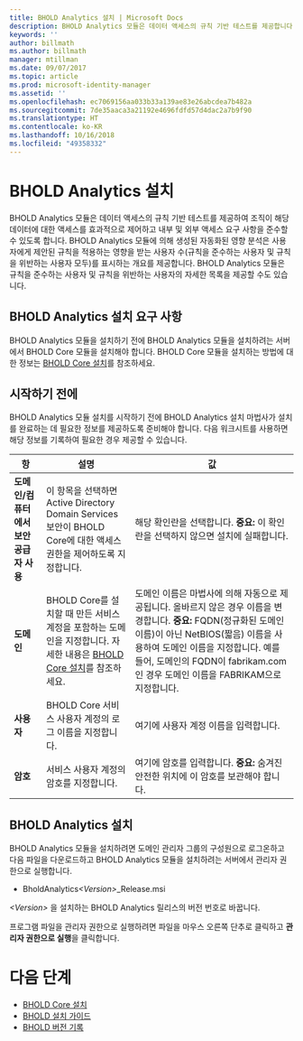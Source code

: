 ```yaml
---
title: BHOLD Analytics 설치 | Microsoft Docs
description: BHOLD Analytics 모듈은 데이터 액세스의 규칙 기반 테스트를 제공합니다.
keywords: ''
author: billmath
ms.author: billmath
manager: mtillman
ms.date: 09/07/2017
ms.topic: article
ms.prod: microsoft-identity-manager
ms.assetid: ''
ms.openlocfilehash: ec7069156aa033b33a139ae83e26abcdea7b482a
ms.sourcegitcommit: 7de35aaca3a21192e4696fdfd57d4dac2a7b9f90
ms.translationtype: HT
ms.contentlocale: ko-KR
ms.lasthandoff: 10/16/2018
ms.locfileid: "49358332"
---
```

# <a name="bhold-analytics-installation"></a>BHOLD Analytics 설치

BHOLD Analytics 모듈은 데이터 액세스의 규칙 기반 테스트를 제공하여 조직이 해당 데이터에 대한 액세스를 효과적으로 제어하고 내부 및 외부 액세스 요구 사항을 준수할 수 있도록 합니다. BHOLD Analytics 모듈에 의해 생성된 자동화된 영향 분석은 사용자에게 제안된 규칙을 적용하는 영향을 받는 사용자 수(규칙을 준수하는 사용자 및 규칙을 위반하는 사용자 모두)를 표시하는 개요를 제공합니다. BHOLD Analytics 모듈은 규칙을 준수하는 사용자 및 규칙을 위반하는 사용자의 자세한 목록을 제공할 수도 있습니다.

## <a name="bhold-analytics-installation-requirements"></a>BHOLD Analytics 설치 요구 사항

BHOLD Analytics 모듈을 설치하기 전에 BHOLD Analytics 모듈을 설치하려는 서버에서 BHOLD Core 모듈을 설치해야 합니다. BHOLD Core 모듈을 설치하는 방법에 대한 정보는 [BHOLD Core 설치](https://technet.microsoft.com/library/jj134095(v=ws.10).aspx)를 참조하세요.

## <a name="before-you-begin"></a>시작하기 전에

BHOLD Analytics 모듈 설치를 시작하기 전에 BHOLD Analytics 설치 마법사가 설치를 완료하는 데 필요한 정보를 제공하도록 준비해야 합니다. 다음 워크시트를 사용하면 해당 정보를 기록하여 필요한 경우 제공할 수 있습니다.

| **항**                                    | **설명**                                                                                                                                                                                                           | **값**                                                                                                                                                                                                                                                                                                            |
|---------------------------------------------|---------------------------------------------------------------------------------------------------------------------------------------------------------------------------------------------------------------------------|----------------------------------------------------------------------------------------------------------------------------------------------------------------------------------------------------------------------------------------------------------------------------------------------------------------------|
| **도메인/컴퓨터에서 보안 공급자 사용** | 이 항목을 선택하면 Active Directory Domain Services 보안이 BHOLD Core에 대한 액세스 권한을 제어하도록 지정합니다.                                                                                                                | 해당 확인란을 선택합니다. **중요:** 이 확인란을 선택하지 않으면 설치에 실패합니다.                                                                                                                                                                                                                   |
| **도메인**                                  | BHOLD Core를 설치할 때 만든 서비스 계정을 포함하는 도메인을 지정합니다. 자세한 내용은 [BHOLD Core 설치](https://technet.microsoft.com/library/jj134095(v=ws.10).aspx)를 참조하세요. | 도메인 이름은 마법사에 의해 자동으로 제공됩니다. 올바르지 않은 경우 이름을 변경합니다. **중요:** FQDN(정규화된 도메인 이름)이 아닌 NetBIOS(짧음) 이름을 사용하여 도메인 이름을 지정합니다. 예를 들어, 도메인의 FQDN이 fabrikam.com인 경우 도메인 이름을 FABRIKAM으로 지정합니다. |
| **사용자**                                    | BHOLD Core 서비스 사용자 계정의 로그 이름을 지정합니다.                                                                                                                                                          | 여기에 사용자 계정 이름을 입력합니다.                                                                                                                                                                                                                                                                                    |
| **암호**                                | 서비스 사용자 계정의 암호를 지정합니다.                                                                                                                                                                       | 여기에 암호를 입력합니다. **중요:** 숨겨진 안전한 위치에 이 암호를 보관해야 합니다.                                                                                                                                                                                                                  |

## <a name="bhold-analytics-installation"></a>BHOLD Analytics 설치

BHOLD Analytics 모듈을 설치하려면 도메인 관리자 그룹의 구성원으로 로그온하고 다음 파일을 다운로드하고 BHOLD Analytics 모듈을 설치하려는 서버에서 관리자 권한으로 실행합니다.

- BholdAnalytics<em>\<Version\></em>\_Release.msi

*\<Version\>* 을 설치하는 BHOLD Analytics 릴리스의 버전 번호로 바꿉니다.

프로그램 파일을 관리자 권한으로 실행하려면 파일을 마우스 오른쪽 단추로 클릭하고 **관리자 권한으로 실행**을 클릭합니다.

# <a name="next-steps"></a>다음 단계

- [BHOLD Core 설치](https://technet.microsoft.com/library/jj134095(v=ws.10).aspx)
- [BHOLD 설치 가이드](bhold-installation-guide.md)
- [BHOLD 버전 기록](../reference/version-bhold-history.md)
